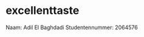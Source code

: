 # excellenttaste
Naam: Adil El Baghdadi
Studentennummer: 2064576                                                   
